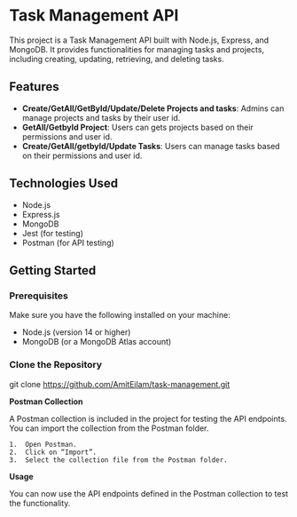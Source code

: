 # Task Management API

This project is a Task Management API built with Node.js, Express, and MongoDB. It provides functionalities for managing tasks and projects, including creating, updating, retrieving, and deleting tasks.

## Features

- **Create/GetAll/GetById/Update/Delete Projects and tasks**: Admins can manage projects and tasks by their user id.
- **GetAll/GetbyId Project**: Users can gets projects based on their permissions and user id.
- **Create/GetAll/getbyId/Update Tasks**: Users can manage tasks based on their permissions and user id.

## Technologies Used

- Node.js
- Express.js
- MongoDB
- Jest (for testing)
- Postman (for API testing)

## Getting Started

### Prerequisites

Make sure you have the following installed on your machine:

- Node.js (version 14 or higher)
- MongoDB (or a MongoDB Atlas account)

### Clone the Repository

git clone https://github.com/AmitEilam/task-management.git

**Postman Collection**

A Postman collection is included in the project for testing the API endpoints. You can import the collection from the Postman folder.

    1.	Open Postman.
    2.	Click on “Import”.
    3.	Select the collection file from the Postman folder.

**Usage**

You can now use the API endpoints defined in the Postman collection to test the functionality.

